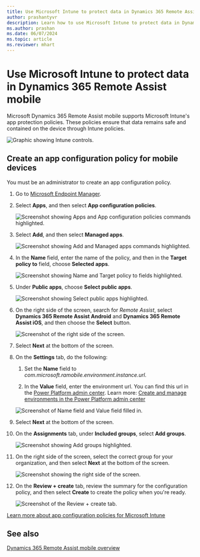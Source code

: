 ```yaml
---
title: Use Microsoft Intune to protect data in Dynamics 365 Remote Assist mobile
author: prashantyvr
description: Learn how to use Microsoft Intune to protect data in Dynamics 365 Remote Assist mobile by creating an app configuration policy for mobile devices.
ms.author: prashan
ms.date: 06/07/2024
ms.topic: article
ms.reviewer: mhart
---
```


# Use Microsoft Intune to protect data in Dynamics 365 Remote Assist mobile

Microsoft Dynamics 365 Remote Assist mobile supports Microsoft Intune's app protection policies. These policies ensure that data remains safe and contained on the device through Intune policies.  

![Graphic showing Intune controls.](./media/RAM_IntuneControls.png)

## Create an app configuration policy for mobile devices

You must be an administrator to create an app configuration policy.

1. Go to [Microsoft Endpoint Manager](https://endpoint.microsoft.com/).

1. Select **Apps**, and then select **App configuration policies**.

    ![Screenshot showing Apps and App configuration policies commands highlighted.](./media/intune-1.jpg)

1. Select **Add**, and then select **Managed apps**.

    ![Screenshot showing Add and Managed apps commands highlighted.](./media/intune-2.jpg)

1. In the **Name** field, enter the name of the policy, and then in the **Target policy to** field, choose **Selected apps**.  

    ![Screenshot showing Name and Target policy to fields highlighted.](./media/intune-3.jpg) 

1. Under **Public apps**, choose **Select public apps**.

    ![Screenshot showing Select public apps highlighted.](./media/intune-4.jpg)

1. On the right side of the screen, search for *Remote Assist*, select **Dynamics 365 Remote Assist Android** and **Dynamics 365 Remote Assist iOS**, and then choose the **Select** button.

    ![Screenshot of the right side of the screen.](./media/intune-5.jpg)

1. Select **Next** at the bottom of the screen.

1. On the **Settings** tab, do the following:

    1. Set the **Name** field to *com.microsoft.ramobile.environment.instance.url*.

    2. In the **Value** field, enter the environment url. You can find this url in the [Power Platform admin center](https://admin.powerplatform.microsoft.com). Learn more: [Create and manage environments in the Power Platform admin center](/power-platform/admin/create-environment)

    ![Screenshot of Name field and Value field filled in.](./media/intune-6.jpg)

1. Select **Next** at the bottom of the screen.

1. On the **Assignments** tab, under **Included groups**, select **Add groups**.

   ![Screenshot showing Add groups highlighted.](./media/intune-7.jpg)

1. On the right side of the screen, select the correct group for your organization, and then select **Next** at the bottom of the screen.

   ![Screenshot showing the right side of the screen.](media/intune-8.jpg)

1. On the **Review + create** tab, review the summary for the configuration policy, and then select **Create** to create the policy when you're ready.

   ![Screenshot of the Review + create tab.](./media/intune-9.jpg)

[Learn more about app configuration policies for Microsoft Intune](/mem/intune/apps/app-configuration-policies-overview)

## See also

[Dynamics 365 Remote Assist mobile overview](remote-assist-mobile-overview.md)
